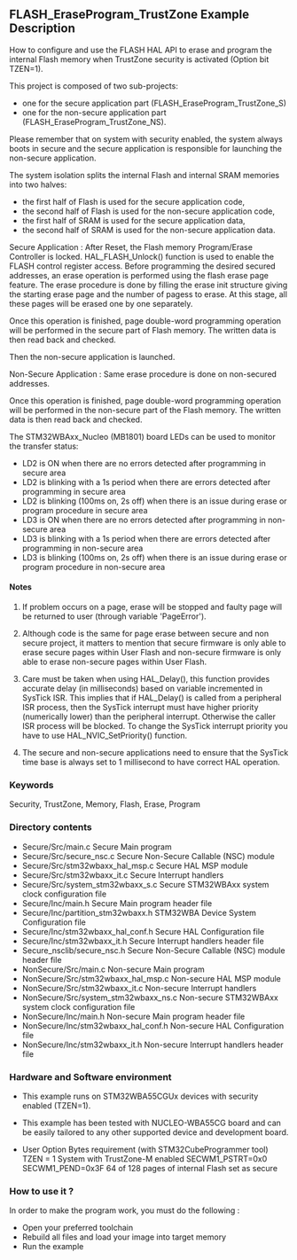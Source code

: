 ## <b>FLASH_EraseProgram_TrustZone Example Description</b>

How to configure and use the FLASH HAL API to erase and program the internal
Flash memory when TrustZone security is activated (Option bit TZEN=1).

This project is composed of two sub-projects:
- one for the secure application part (FLASH_EraseProgram_TrustZone_S)
- one for the non-secure application part (FLASH_EraseProgram_TrustZone_NS).

Please remember that on system with security enabled, the system always boots in secure and
the secure application is responsible for launching the non-secure application.

The system isolation splits the internal Flash and internal SRAM memories into two halves:
 - the first half of Flash is used for the secure application code,
 - the second half of Flash is used for the non-secure application code,
 - the first half of SRAM is used for the secure application data,
 - the second half of SRAM is used for the non-secure application data.

Secure Application :
After Reset, the Flash memory Program/Erase Controller is locked. HAL_FLASH_Unlock() function
is used to enable the FLASH control register access.
Before programming the desired secured addresses, an erase operation is performed using
the flash erase page feature. The erase procedure is done by filling the erase init
structure giving the starting erase page and the number of pagess to erase.
At this stage, all these pages will be erased one by one separately.

Once this operation is finished, page double-word programming operation will be performed
in the secure part of Flash memory. The written data is then read back and checked.

Then the non-secure application is launched.

Non-Secure Application :
Same erase procedure is done on non-secured addresses. 

Once this operation is finished, page double-word programming operation will be performed
in the non-secure part of the Flash memory. The written data is then read back and checked.

The STM32WBAxx_Nucleo (MB1801) board LEDs can be used to monitor the transfer status:
 - LD2 is ON when there are no errors detected after programming in secure area
 - LD2 is blinking with a 1s period when there are errors detected after programming in secure area
 - LD2 is blinking (100ms on, 2s off) when there is an issue during erase or program procedure in secure area
 - LD3 is ON when there are no errors detected after programming in non-secure area
 - LD3 is blinking with a 1s period when there are errors detected after programming in non-secure area
 - LD3 is blinking (100ms on, 2s off) when there is an issue during erase or program procedure in non-secure area

#### <b>Notes</b>

1. If problem occurs on a page, erase will be stopped and faulty page will
      be returned to user (through variable 'PageError').

2. Although code is the same for page erase between secure and non secure project, it matters 
      to mention that secure firmware is only able to erase secure pages within User Flash 
      and non-secure firmware is only able to erase non-secure pages within User Flash.

3. Care must be taken when using HAL_Delay(), this function provides accurate delay (in milliseconds)
      based on variable incremented in SysTick ISR. This implies that if HAL_Delay() is called from
      a peripheral ISR process, then the SysTick interrupt must have higher priority (numerically lower)
      than the peripheral interrupt. Otherwise the caller ISR process will be blocked.
      To change the SysTick interrupt priority you have to use HAL_NVIC_SetPriority() function.
      
4.  The secure and non-secure applications need to ensure that the SysTick time base is always
      set to 1 millisecond to have correct HAL operation.

### <b>Keywords</b>

Security, TrustZone, Memory, Flash, Erase, Program

### <b>Directory contents</b>

  - Secure/Src/main.c                     Secure Main program
  - Secure/Src/secure_nsc.c               Secure Non-Secure Callable (NSC) module
  - Secure/Src/stm32wbaxx_hal_msp.c       Secure HAL MSP module
  - Secure/Src/stm32wbaxx_it.c            Secure Interrupt handlers
  - Secure/Src/system_stm32wbaxx_s.c      Secure STM32WBAxx system clock configuration file
  - Secure/Inc/main.h                     Secure Main program header file
  - Secure/Inc/partition_stm32wbaxx.h     STM32WBA Device System Configuration file
  - Secure/Inc/stm32wbaxx_hal_conf.h      Secure HAL Configuration file
  - Secure/Inc/stm32wbaxx_it.h            Secure Interrupt handlers header file
  - Secure_nsclib/secure_nsc.h            Secure Non-Secure Callable (NSC) module header file
  - NonSecure/Src/main.c                  Non-secure Main program
  - NonSecure/Src/stm32wbaxx_hal_msp.c    Non-secure HAL MSP module
  - NonSecure/Src/stm32wbaxx_it.c         Non-secure Interrupt handlers
  - NonSecure/Src/system_stm32wbaxx_ns.c  Non-secure STM32WBAxx system clock configuration file
  - NonSecure/Inc/main.h                  Non-secure Main program header file
  - NonSecure/Inc/stm32wbaxx_hal_conf.h   Non-secure HAL Configuration file
  - NonSecure/Inc/stm32wbaxx_it.h         Non-secure Interrupt handlers header file

### <b>Hardware and Software environment</b>

  - This example runs on STM32WBA55CGUx devices with security enabled (TZEN=1).
    
  - This example has been tested with NUCLEO-WBA55CG board and can be
    easily tailored to any other supported device and development board.      

  - User Option Bytes requirement (with STM32CubeProgrammer tool)
     TZEN = 1                            System with TrustZone-M enabled
     SECWM1_PSTRT=0x0  SECWM1_PEND=0x3F  64 of 128 pages of internal Flash set as secure

### <b>How to use it ?</b>

In order to make the program work, you must do the following :

- Open your preferred toolchain 
- Rebuild all files and load your image into target memory
- Run the example
